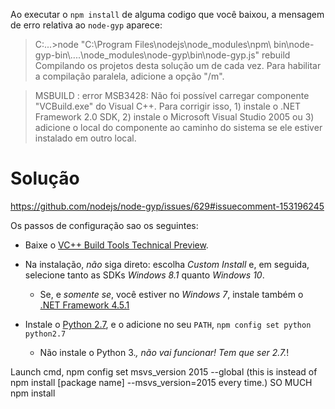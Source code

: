 
Ao executar o `npm install` de alguma codigo que você baixou, a mensagem de erro relativa ao `node-gyp` aparece:

> C:\...>node "C:\Program Files\nodejs\node_modules\npm\ bin\node-gyp-bin\\..\..\node_modules\node-gyp\bin\node-gyp.js" rebuild
Compilando os projetos desta solução um de cada vez. Para habilitar a compilação paralela, adicione a opção "/m".

> MSBUILD : error MSB3428: Não foi possível carregar componente "VCBuild.exe" do Visual C++.
Para corrigir isso, 1) instale o .NET Framework 2.0 SDK, 2) instale o Microsoft Visual Studio 2005 ou 3) adicione
o local do componente ao caminho do sistema se ele estiver instalado em outro local.

# Solução

https://github.com/nodejs/node-gyp/issues/629#issuecomment-153196245

Os passos de configuração sao os seguintes:

- Baixe o [VC++ Build Tools Technical Preview](http://go.microsoft.com/fwlink/?LinkId=691132).
- Na instalação, *não* siga direto: escolha *Custom Install* e, em seguida, selecione tanto as SDKs *Windows 8.1* quanto *Windows 10*.
  - Se, e *somente se*, você estiver no *Windows 7*, instale também o [.NET Framework 4.5.1](http://www.microsoft.com/en-us/download/details.aspx?id=40773)

- Instale o [Python 2.7](https://www.python.org/downloads/), e o adicione no seu `PATH`, `npm config set python python2.7`
  - Não instale o Python 3.*, não vai funcionar! Tem que ser 2.7.*!

Launch cmd, npm config set msvs_version 2015 --global (this is instead of npm install [package name] --msvs_version=2015 every time.)
SO MUCH npm install 
